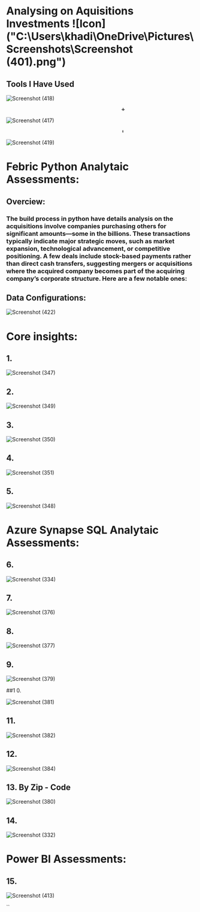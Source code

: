 # Analysing on Aquisitions Investments  ![Icon]("C:\Users\khadi\OneDrive\Pictures\Screenshots\Screenshot (401).png")


## Tools I Have Used

![Screenshot (418)](https://github.com/user-attachments/assets/664b793d-191f-4162-a987-f9da8e8be49a) 

                                               ➕ 

![Screenshot (417)](https://github.com/user-attachments/assets/4ce4a918-71dc-4c66-b41c-264a916b75a3) 

                                               ⬇️ 

![Screenshot (419)](https://github.com/user-attachments/assets/78440fd4-8a10-4e06-ae54-e80f6b1878c2)

# Febric Python Analytaic Assessments:

## Overciew:

### The build process in python have details analysis on the acquisitions involve companies purchasing others for significant amounts—some in the billions. These transactions typically indicate major strategic moves, such as market expansion, technological advancement, or competitive positioning. A few deals include stock-based payments rather than direct cash transfers, suggesting mergers or acquisitions where the acquired company becomes part of the acquiring company’s corporate structure. Here are a few notable ones:

## Data Configurations:
![Screenshot (422)](https://github.com/user-attachments/assets/7eb89eb2-5ab8-4726-99be-74c1fb8332e0)

# Core insights:

  ## 1. 
  
 ![Screenshot (347)](https://github.com/user-attachments/assets/0650f795-310e-4161-842e-689e28ad2947)

  ## 2.
  
 ![Screenshot (349)](https://github.com/user-attachments/assets/0db48c43-d16a-4202-a49f-acc6cae49448)

  ## 3.
  
 ![Screenshot (350)](https://github.com/user-attachments/assets/34a707d8-7e8e-4b06-9317-5b97b19d2dd8)

  ## 4.
  
 ![Screenshot (351)](https://github.com/user-attachments/assets/75df6a3a-7a85-4aee-9d8c-2c5912cb08e6)

  ## 5.
  
 ![Screenshot (348)](https://github.com/user-attachments/assets/5f3dba82-22f7-4b09-a529-c7ddba6c3660)


# Azure Synapse SQL Analytaic Assessments:

## 6.
  
  ![Screenshot (334)](https://github.com/user-attachments/assets/0c22bb74-9b55-432a-ba52-bb24a8b9542d)
  
## 7.

![Screenshot (376)](https://github.com/user-attachments/assets/4b821938-fec0-43d9-8727-c47f7b09a870)

## 8.

![Screenshot (377)](https://github.com/user-attachments/assets/f3be020c-c57a-43c7-8e42-c610325ec25a)

## 9.

![Screenshot (379)](https://github.com/user-attachments/assets/3866169a-6b55-42c1-93cc-2b480a0e40a6)

##1 0.

![Screenshot (381)](https://github.com/user-attachments/assets/da94f9eb-0bb2-44ff-9e13-4f639dc98319)

## 11.

![Screenshot (382)](https://github.com/user-attachments/assets/3d257bc2-dbee-455d-8394-a853677564ce)

## 12.

![Screenshot (384)](https://github.com/user-attachments/assets/1a109a45-8f65-48a5-b139-d63f6fe05b01)

## 13. By Zip - Code

![Screenshot (380)](https://github.com/user-attachments/assets/106c11f6-9c9e-4aa1-be3e-d2c414d59751)

 ## 14. 
 
![Screenshot (332)](https://github.com/user-attachments/assets/15e0e5a3-1629-43c5-bee3-6c586ff0c81a)



  
# Power BI Assessments:

  ## 15.
  
![Screenshot (413)](https://github.com/user-attachments/assets/39205cec-1bd5-4fff-8402-f144147389c4)







``
